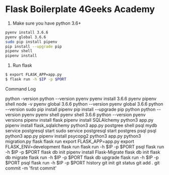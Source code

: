 # Flask Boilerplate 4Geeks Academy

1. Make sure you have python 3.6+
```sh
pyenv install 3.6.6
pyenv global 3.6.6
sudo pip install pipenv
pip install --upgrade pip
pipenv shell
pipenv install
```

1. Run flask
```sh
$ export FLASK_APP=app.py
$ flask run -h $IP -p $PORT
```

Command Log

python -version
python --version
pyenv
pyenv install 3.6.6
pyenv
pipenv shell
node -v
pyenv global 3.6.6
python --version
pyenv global 3.6.6
python --version
sudo pip install pipenv
pip install --upgrade pip
python
python --version
pyenv
pyenv shell
pyenv shell 3.6.6
python --version
pyenv versions
pipenv install flask
pipenv install SQLAlchemy
python3 app.py
pipenv install flask_sqlalchemy
python3 app.py
postgree shell
psql mydb
service postgresql start
sudo service postgresql start
postgres psql
psql
python3 app.py
pipenv install psycopg2
python3 app.py
python3 migration.py 
flask
flask run
export FLASK_APP=app.py
export FLASK_ENV=development
flask run
flask run -h $IP -p $PORT
psql
flask run -h $IP -p $PORT
flask db init
pipenv install Flask-Migrate
flask db init
flask db migrate
flask run -h $IP -p $PORT
flask db upgrade
flask run -h $IP -p $PORT
psql
flask run -h $IP -p $PORT
history
git init
git status
git add .
git commit -m 'first commit'
